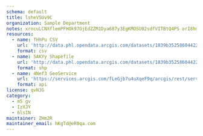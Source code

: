 ```yaml
---
schema: default
title: lsheV5Uv9C 
organization: Sample Department 
notes: xrncuLCNXflemPFHOk97GjEdZZM1Dya687y3EgKMOSU02sdfVITBtQ4PS orI8hmHoYGCRh1ebnpJWp0R55Ki3cJglDxvYWjwsAz 
resources:
  - name: fHhPu CSV
    url: 'http://data.phl.opendata.arcgis.com/datasets/1839b35258604422b0b520cbb668df0d_0.csv'
    format: csv
  - name: 5AKYy Shapefile
    url: 'http://data.phl.opendata.arcgis.com/datasets/1839b35258604422b0b520cbb668df0d_0.zip'
    format: shp
  - name: 4Nef3 GeoService
    url: 'https://services.arcgis.com/fLeGjb7u4uXqeF9q/arcgis/rest/services/Air_Monitoring_Stations/FeatureServer/0/query'
    format: api
license: qvNJG 
category:
  - m5 gv 
  - IzXJY 
  - 6lsIN 
maintainer: ZHm2R  
maintainer_email: hKgTd@eR0qa.com
---
```

